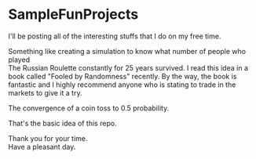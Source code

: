 # SampleFunProjects

I'll be posting all of the interesting stuffs that I do on my free time.

Something like creating a simulation to know what number of people who played  
The Russian Roulette constantly for 25 years survived. I read this idea in a book called "Fooled by Randomness" recently. 
By the way, the book is fantastic and I highly recommend anyone who is stating to trade in the markets to give it a try.  

The convergence of a coin toss to 0.5 probability.

That's the basic idea of this repo. 


Thank you for your time.  
Have a pleasant day.


